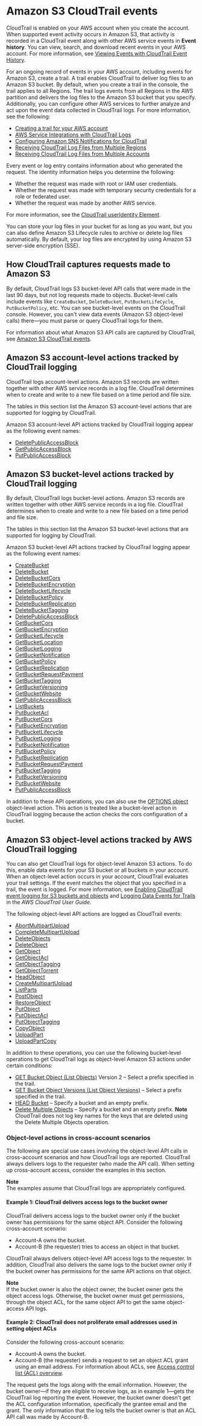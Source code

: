 # Amazon S3 CloudTrail events<a name="cloudtrail-logging-s3-info"></a>

CloudTrail is enabled on your AWS account when you create the account\. When supported event activity occurs in Amazon S3, that activity is recorded in a CloudTrail event along with other AWS service events in **Event history**\. You can view, search, and download recent events in your AWS account\. For more information, see [Viewing Events with CloudTrail Event History](https://docs.aws.amazon.com/awscloudtrail/latest/userguide/view-cloudtrail-events.html)\. 

For an ongoing record of events in your AWS account, including events for Amazon S3, create a trail\. A trail enables CloudTrail to deliver log files to an Amazon S3 bucket\. By default, when you create a trail in the console, the trail applies to all Regions\. The trail logs events from all Regions in the AWS partition and delivers the log files to the Amazon S3 bucket that you specify\. Additionally, you can configure other AWS services to further analyze and act upon the event data collected in CloudTrail logs\. For more information, see the following: 
+ [Creating a trail for your AWS account](https://docs.aws.amazon.com/awscloudtrail/latest/userguide/cloudtrail-create-and-update-a-trail.html)
+ [AWS Service Integrations with CloudTrail Logs](https://docs.aws.amazon.com/awscloudtrail/latest/userguide/cloudtrail-aws-service-specific-topics.html#cloudtrail-aws-service-specific-topics-integrations)
+ [Configuring Amazon SNS Notifications for CloudTrail](https://docs.aws.amazon.com/awscloudtrail/latest/userguide/getting_notifications_top_level.html)
+ [Receiving CloudTrail Log Files from Multiple Regions](https://docs.aws.amazon.com/awscloudtrail/latest/userguide/receive-cloudtrail-log-files-from-multiple-regions.html)
+ [Receiving CloudTrail Log Files from Multiple Accounts](https://docs.aws.amazon.com/awscloudtrail/latest/userguide/cloudtrail-receive-logs-from-multiple-accounts.html)

Every event or log entry contains information about who generated the request\. The identity information helps you determine the following: 
+ Whether the request was made with root or IAM user credentials\.
+ Whether the request was made with temporary security credentials for a role or federated user\.
+ Whether the request was made by another AWS service\.

For more information, see the [CloudTrail userIdentity Element](https://docs.aws.amazon.com/awscloudtrail/latest/userguide/cloudtrail-event-reference-user-identity.html)\.

You can store your log files in your bucket for as long as you want, but you can also define Amazon S3 Lifecycle rules to archive or delete log files automatically\. By default, your log files are encrypted by using Amazon S3 server\-side encryption \(SSE\)\.

## How CloudTrail captures requests made to Amazon S3<a name="cloudtrail-logging-s3-requests"></a>

By default, CloudTrail logs S3 bucket\-level API calls that were made in the last 90 days, but not log requests made to objects\. Bucket\-level calls include events like `CreateBucket`, `DeleteBucket`, `PutBucketLifeCycle`, `PutBucketPolicy`, etc\. You can see bucket\-level events on the CloudTrail console\. However, you can't view data events \(Amazon S3 object\-level calls\) there—you must parse or query CloudTrail logs for them\. 

For information about what Amazon S3 API calls are captured by CloudTrail, see [Amazon S3 CloudTrail events](#cloudtrail-logging-s3-info)\. 

## Amazon S3 account\-level actions tracked by CloudTrail logging<a name="cloudtrail-account-level-tracking"></a>

CloudTrail logs account\-level actions\. Amazon S3 records are written together with other AWS service records in a log file\. CloudTrail determines when to create and write to a new file based on a time period and file size\. 

The tables in this section list the Amazon S3 account\-level actions that are supported for logging by CloudTrail\.

Amazon S3 account\-level API actions tracked by CloudTrail logging appear as the following event names:
+ [ DeletePublicAccessBlock](https://docs.aws.amazon.com/AmazonS3/latest/API/API_control_DeletePublicAccessBlock.html)
+ [ GetPublicAccessBlock](https://docs.aws.amazon.com/AmazonS3/latest/API/API_control_GetPublicAccessBlock.html)
+ [ PutPublicAccessBlock](https://docs.aws.amazon.com/AmazonS3/latest/API/API_control_PutPublicAccessBlock.html)

## Amazon S3 bucket\-level actions tracked by CloudTrail logging<a name="cloudtrail-bucket-level-tracking"></a>

By default, CloudTrail logs bucket\-level actions\. Amazon S3 records are written together with other AWS service records in a log file\. CloudTrail determines when to create and write to a new file based on a time period and file size\. 

The tables in this section list the Amazon S3 bucket\-level actions that are supported for logging by CloudTrail\.

Amazon S3 bucket\-level API actions tracked by CloudTrail logging appear as the following event names:
+  [CreateBucket](https://docs.aws.amazon.com/AmazonS3/latest/API/API_CreateBucket.html) 
+  [DeleteBucket](https://docs.aws.amazon.com/AmazonS3/latest/API/API_DeleteBucket.html) 
+  [DeleteBucketCors](https://docs.aws.amazon.com/AmazonS3/latest/API/API_DeleteBucketCors.html) 
+  [DeleteBucketEncryption](https://docs.aws.amazon.com/AmazonS3/latest/API/API_DeleteBucketEncryption.html) 
+  [DeleteBucketLifecycle](https://docs.aws.amazon.com/AmazonS3/latest/API/API_DeleteBucketLifecycle.html) 
+  [DeleteBucketPolicy](https://docs.aws.amazon.com/AmazonS3/latest/API/API_DeleteBucketPolicy.html) 
+  [DeleteBucketReplication ](https://docs.aws.amazon.com/AmazonS3/latest/API/API_DeleteBucketReplication.html) 
+  [DeleteBucketTagging](https://docs.aws.amazon.com/AmazonS3/latest/API/API_DeleteBucketTagging.html) 
+  [ DeletePublicAccessBlock](https://docs.aws.amazon.com/AmazonS3/latest/API/API_DeletePublicAccessBlock.html) 
+  [GetBucketCors](https://docs.aws.amazon.com/AmazonS3/latest/API/API_GetBucketCors.html) 
+  [GetBucketEncryption](https://docs.aws.amazon.com/AmazonS3/latest/API/API_GetBucketEncryption.html) 
+  [GetBucketLifecycle](https://docs.aws.amazon.com/AmazonS3/latest/API/API_GetBucketLifecycleConfiguration.html) 
+  [GetBucketLocation](https://docs.aws.amazon.com/AmazonS3/latest/API/API_GetBucketLocation.html) 
+  [GetBucketLogging](https://docs.aws.amazon.com/AmazonS3/latest/API/API_GetBucketLogging.html) 
+  [GetBucketNotification](https://docs.aws.amazon.com/AmazonS3/latest/API/API_GetBucketNotificationConfiguration.html) 
+  [GetBucketPolicy](https://docs.aws.amazon.com/AmazonS3/latest/API/API_GetBucketPolicy.html) 
+  [GetBucketReplication](https://docs.aws.amazon.com/AmazonS3/latest/API/API_GetBucketReplication.html) 
+  [GetBucketRequestPayment](https://docs.aws.amazon.com/AmazonS3/latest/API/API_GetBucketRequestPayment.html) 
+  [GetBucketTagging](https://docs.aws.amazon.com/AmazonS3/latest/API/API_GetBucketTagging.html) 
+  [GetBucketVersioning](https://docs.aws.amazon.com/AmazonS3/latest/API/API_GetBucketVersioning.html) 
+  [GetBucketWebsite](https://docs.aws.amazon.com/AmazonS3/latest/API/API_GetBucketWebsite.html) 
+  [GetPublicAccessBlock](https://docs.aws.amazon.com/AmazonS3/latest/API/API_control_GetPublicAccessBlock.html) 
+  [ListBuckets](https://docs.aws.amazon.com/AmazonS3/latest/API/API_ListBuckets.html) 
+  [PutBucketAcl](https://docs.aws.amazon.com/AmazonS3/latest/API/API_PutBucketAcl.html) 
+  [PutBucketCors](https://docs.aws.amazon.com/AmazonS3/latest/API/API_PutBucketCors.html) 
+  [PutBucketEncryption](https://docs.aws.amazon.com/AmazonS3/latest/API/API_PutBucketEncryption.html) 
+  [PutBucketLifecycle](https://docs.aws.amazon.com/AmazonS3/latest/API/API_PutBucketLifecycleConfiguration.html) 
+  [PutBucketLogging](https://docs.aws.amazon.com/AmazonS3/latest/API/API_PutBucketLogging.html) 
+  [PutBucketNotification ](https://docs.aws.amazon.com/AmazonS3/latest/API/API_PutBucketNotificationConfiguration.html) 
+  [PutBucketPolicy](https://docs.aws.amazon.com/AmazonS3/latest/API/API_PutBucketPolicy.html) 
+  [PutBucketReplication](https://docs.aws.amazon.com/AmazonS3/latest/API/API_PutBucketReplication.html) 
+  [PutBucketRequestPayment](https://docs.aws.amazon.com/AmazonS3/latest/API/API_PutBucketRequestPayment.html) 
+  [PutBucketTagging ](https://docs.aws.amazon.com/AmazonS3/latest/API/API_PutBucketTagging.html) 
+  [PutBucketVersioning](https://docs.aws.amazon.com/AmazonS3/latest/API/API_PutBucketVersioning.html) 
+  [PutBucketWebsite](https://docs.aws.amazon.com/AmazonS3/latest/API/API_PutBucketWebsite.html) 
+  [PutPublicAccessBlock](https://docs.aws.amazon.com/AmazonS3/latest/API/API_control_PutPublicAccessBlock.html) 



In addition to these API operations, you can also use the [OPTIONS object](https://docs.aws.amazon.com/AmazonS3/latest/API/RESTOPTIONSobject.html) object\-level action\. This action is treated like a bucket\-level action in CloudTrail logging because the action checks the cors configuration of a bucket\.

## Amazon S3 object\-level actions tracked by AWS CloudTrail logging<a name="cloudtrail-object-level-tracking"></a>

You can also get CloudTrail logs for object\-level Amazon S3 actions\. To do this, enable data events for your S3 bucket or all buckets in your account\. When an object\-level action occurs in your account, CloudTrail evaluates your trail settings\. If the event matches the object that you specified in a trail, the event is logged\. For more information, see [Enabling CloudTrail event logging for S3 buckets and objects](enable-cloudtrail-logging-for-s3.md) and [Logging Data Events for Trails](https://docs.aws.amazon.com/awscloudtrail/latest/userguide/logging-data-events-with-cloudtrail.html) in the *AWS CloudTrail User Guide*\. 

The following object\-level API actions are logged as CloudTrail events:
+  [AbortMultipartUpload](https://docs.aws.amazon.com/AmazonS3/latest/API/API_AbortMultipartUpload.html) 
+  [CompleteMultipartUpload](https://docs.aws.amazon.com/AmazonS3/latest/API/API_CompleteMultipartUpload.html) 
+  [DeleteObjects](https://docs.aws.amazon.com/AmazonS3/latest/API/API_DeleteObjects.html) 
+  [DeleteObject](https://docs.aws.amazon.com/AmazonS3/latest/API/API_DeleteObject.html) 
+  [GetObject](https://docs.aws.amazon.com/AmazonS3/latest/API/API_GetObject.html) 
+  [GetObjectAcl](https://docs.aws.amazon.com/AmazonS3/latest/API/API_GetObjectAcl.html) 
+  [GetObjectTagging](https://docs.aws.amazon.com/AmazonS3/latest/API/API_GetObjectTagging.html) 
+  [GetObjectTorrent](https://docs.aws.amazon.com/AmazonS3/latest/API/API_GetObjectTorrent.html) 
+  [HeadObject](https://docs.aws.amazon.com/AmazonS3/latest/API/API_HeadObject.html) 
+  [CreateMultipartUpload](https://docs.aws.amazon.com/AmazonS3/latest/API/API_CreateMultipartUpload.html) 
+  [ListParts](https://docs.aws.amazon.com/AmazonS3/latest/API/API_ListParts.html) 
+  [PostObject](https://docs.aws.amazon.com/AmazonS3/latest/API/RESTObjectPOST.html) 
+  [RestoreObject](https://docs.aws.amazon.com/AmazonS3/latest/API/API_RestoreObject.html) 
+  [PutObject](https://docs.aws.amazon.com/AmazonS3/latest/API/API_PutObject.html) 
+  [PutObjectAcl](https://docs.aws.amazon.com/AmazonS3/latest/API/API_PutObjectAcl.html) 
+  [PutObjectTagging](https://docs.aws.amazon.com/AmazonS3/latest/API/API_PutObjectTagging.html) 
+  [CopyObject](https://docs.aws.amazon.com/AmazonS3/latest/API/API_CopyObject.html) 
+  [UploadPart](https://docs.aws.amazon.com/AmazonS3/latest/API/API_UploadPart.html) 
+  [UploadPartCopy](https://docs.aws.amazon.com/AmazonS3/latest/API/API_UploadPartCopy.html) 

In addition to these operations, you can use the following bucket\-level operations to get CloudTrail logs as object\-level Amazon S3 actions under certain conditions:
+ [GET Bucket Object \(List Objects\)](https://docs.aws.amazon.com/AmazonS3/latest/API/API_ListObjectsV2.html) Version 2 – Select a prefix specified in the trail\.
+ [GET Bucket Object Versions \(List Object Versions\)](https://docs.aws.amazon.com/AmazonS3/latest/API/API_ListObjectVersions.html) – Select a prefix specified in the trail\.
+ [HEAD Bucket](https://docs.aws.amazon.com/AmazonS3/latest/API/API_HeadBucket.html) – Specify a bucket and an empty prefix\.
+ [Delete Multiple Objects](https://docs.aws.amazon.com/AmazonS3/latest/API/API_DeleteObjects.html) – Specify a bucket and an empty prefix\. 
**Note**  
CloudTrail does not log key names for the keys that are deleted using the Delete Multiple Objects operation\.

### Object\-level actions in cross\-account scenarios<a name="cloudtrail-object-level-crossaccount"></a>

The following are special use cases involving the object\-level API calls in cross\-account scenarios and how CloudTrail logs are reported\. CloudTrail always delivers logs to the requester \(who made the API call\)\. When setting up cross\-account access, consider the examples in this section\.

**Note**  
The examples assume that CloudTrail logs are appropriately configured\. 

#### Example 1: CloudTrail delivers access logs to the bucket owner<a name="cloudtrail-crossaccount-example1"></a>

CloudTrail delivers access logs to the bucket owner only if the bucket owner has permissions for the same object API\. Consider the following cross\-account scenario:
+ Account\-A owns the bucket\.
+ Account\-B \(the requester\) tries to access an object in that bucket\.

CloudTrail always delivers object\-level API access logs to the requester\. In addition, CloudTrail also delivers the same logs to the bucket owner only if the bucket owner has permissions for the same API actions on that object\. 

**Note**  
If the bucket owner is also the object owner, the bucket owner gets the object access logs\. Otherwise, the bucket owner must get permissions, through the object ACL, for the same object API to get the same object\-access API logs\.

#### Example 2: CloudTrail does not proliferate email addresses used in setting object ACLs<a name="cloudtrail-crossaccount-example2"></a>

Consider the following cross\-account scenario:
+ Account\-A owns the bucket\.
+  Account\-B \(the requester\) sends a request to set an object ACL grant using an email address\. For information about ACLs, see [Access control list \(ACL\) overview](acl-overview.md)\.

The request gets the logs along with the email information\. However, the bucket owner—if they are eligible to receive logs, as in example 1—gets the CloudTrail log reporting the event\. However, the bucket owner doesn't get the ACL configuration information, specifically the grantee email and the grant\. The only information that the log tells the bucket owner is that an ACL API call was made by Account\-B\.